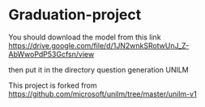 # Graduation-project
 
 You should download the model from this link 
 https://drive.google.com/file/d/1JN2wnkSRotwUnJ_Z-AbWwoPdP53Gcfsn/view
 
 then put it in the directory question generation UNILM 
 
 This project is forked from https://github.com/microsoft/unilm/tree/master/unilm-v1
 
